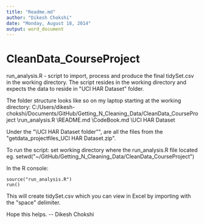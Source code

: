 ```yaml
---
title: "Readme.md"
author: "Dikesh Chokshi"
date: "Monday, August 18, 2014"
output: word_document
---
```

CleanData_CourseProject
=======================
run_analysis.R - script to import, process and produce the final tidySet.csv in the working directory. The script resides in the working directory and expects the data to reside in "UCI HAR Dataset" folder.


The folder structure looks like so on my laptop starting at the working directory:
C:/Users/dikesh-chokshi/Documents/GitHub/Getting_N_Cleaning_Data/CleanData_CourseProject
  \run_analysis.R
  \README.md
  \CodeBook.md
  \UCI HAR Dataset
    <data files>
    
Under the "\UCI HAR Dataset folder"", are all the files from the "getdata_projectfiles_UCI HAR Dataset.zip".

To run the script:
  set working directory where the run_analysis.R file located
  eg. setwd("~/GitHub/Getting_N_Cleaning_Data/CleanData_CourseProject")
  
In the R console:
```{r}
source("run_analysis.R")
run()
```

This will create tidySet.csv which you can view in Excel by importing with the "space" delimiter.

Hope this helps.
-- Dikesh Chokshi
